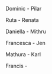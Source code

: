 Dominic - Pilar 

Ruta -  Renata 

Daniella - Mithru 

Francesca - Jen 

Mathura  - Karl 

Francis - 
